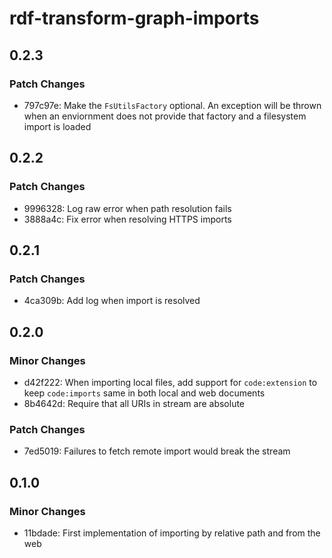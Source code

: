 # rdf-transform-graph-imports

## 0.2.3

### Patch Changes

- 797c97e: Make the `FsUtilsFactory` optional. An exception will be thrown when an enviornment does not provide that factory and a filesystem import is loaded

## 0.2.2

### Patch Changes

- 9996328: Log raw error when path resolution fails
- 3888a4c: Fix error when resolving HTTPS imports

## 0.2.1

### Patch Changes

- 4ca309b: Add log when import is resolved

## 0.2.0

### Minor Changes

- d42f222: When importing local files, add support for `code:extension` to keep `code:imports` same in both local and web documents
- 8b4642d: Require that all URIs in stream are absolute

### Patch Changes

- 7ed5019: Failures to fetch remote import would break the stream

## 0.1.0

### Minor Changes

- 11bdade: First implementation of importing by relative path and from the web

